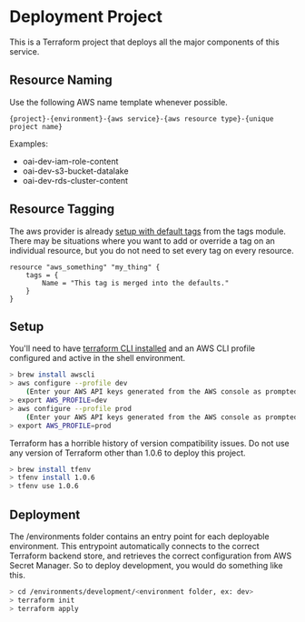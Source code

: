 # Deployment Project
This is a Terraform project that deploys all the major components of this service.

## Resource Naming
Use the following AWS name template whenever possible.

```
{project}-{environment}-{aws service}-{aws resource type}-{unique project name}
```

Examples:
* oai-dev-iam-role-content
* oai-dev-s3-bucket-datalake
* oai-dev-rds-cluster-content

## Resource Tagging
The aws provider is already [setup with default tags](./modules/webserver/providers.tf) from the tags module. There may be situations where you want to add or override a tag on an individual resource, but you do not need to set every tag on every resource.

```
resource "aws_something" "my_thing" {
    tags = {
        Name = "This tag is merged into the defaults."
    }
}
```

## Setup
You'll need to have [terraform CLI installed](https://www.terraform.io/downloads.html) and an AWS CLI profile configured and active in the shell environment.

```bash
> brew install awscli
> aws configure --profile dev
    (Enter your AWS API keys generated from the AWS console as prompted.)
> export AWS_PROFILE=dev
> aws configure --profile prod
    (Enter your AWS API keys generated from the AWS console as prompted.)
> export AWS_PROFILE=prod
```

Terraform has a horrible history of version compatibility issues. Do not use any version of Terraform other than 1.0.6 to deploy this project.

```bash
> brew install tfenv
> tfenv install 1.0.6
> tfenv use 1.0.6
```

## Deployment
The /environments folder contains an entry point for each deployable environment. This entrypoint automatically connects to the correct Terraform backend store, and retrieves the correct configuration from AWS Secret Manager. So to deploy development, you would do something like this.

```bash
> cd /environments/development/<environment folder, ex: dev>
> terraform init
> terraform apply
```
